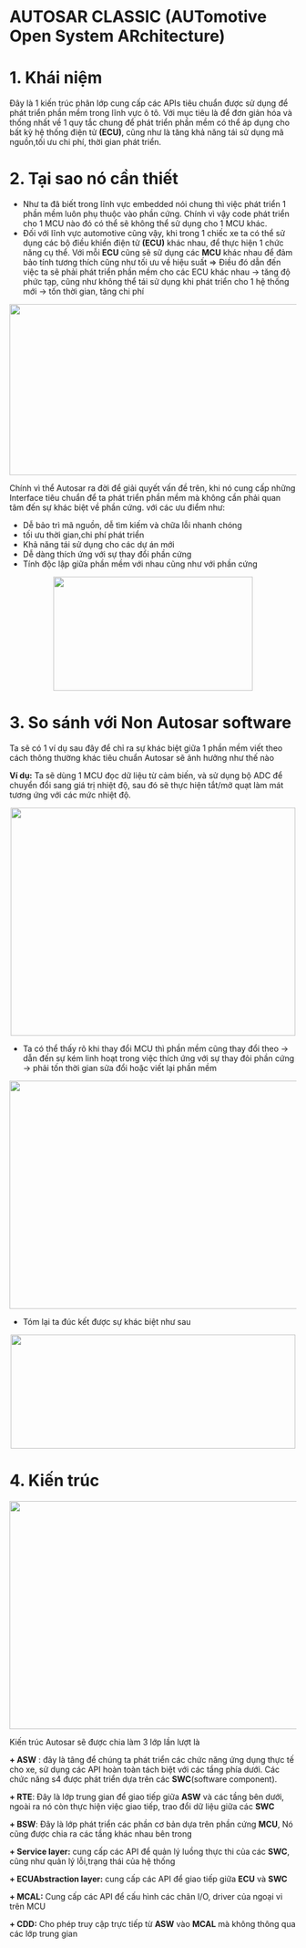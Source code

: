 # AUTOSAR CLASSIC (AUTomotive Open System ARchitecture)
# 1. Khái niệm
Đây là 1 kiến trúc phân lớp cung cấp  các APIs tiêu chuẩn được sử dụng để phát triển phần mềm trong lĩnh vực ô tô. Với mục tiêu là để đơn giản hóa và thống nhất về 1 quy tắc chung để phát triển phần mềm có thể áp dụng cho bất kỳ hệ thống điện tử __(ECU)__, cũng như là tăng khả năng tái sử dụng mã nguồn,tối ưu chi phí, thời gian phát triển. 
# 2. Tại sao nó cần thiết 
+ Như ta đã biết trong lĩnh vực embedded nói chung thì việc phát triển 1 phần mềm luôn phụ thuộc vào phần cứng. Chính vì vậy code phát triển cho 1 MCU nào đó có thể sẽ không thể sử dụng cho 1 MCU khác. 
+ Đối với lĩnh vực automotive cũng vậy, khi trong 1 chiếc xe ta có thể sử dụng các bộ điều khiển điện tử __(ECU)__ khác nhau, để thực hiện 1 chức năng cụ thể. Với mỗi __ECU__ cũng sẽ sữ dụng các __MCU__ khác nhau để đảm bảo tính tương thích cũng như tối ưu về hiệu suất 
=> Điều đó dẫn đến việc ta sẽ phải phát triển phần mềm cho các ECU khác nhau -> tăng độ phức tạp, cũng như không thể tái sử dụng khi phát triển cho 1 hệ thống mới -> tốn thời gian, tăng chi phí 

<p align = "center">
<img src = "https://github.com/user-attachments/assets/a064bb87-b189-4ae5-b4b0-d9ccb66b72b2" width = "600" height = "300">

Chính vì thể Autosar ra đời để giải quyết vấn đề trên, khi nó cung cấp những Interface tiêu chuẩn để ta phát triển phần mềm mà không cần phải quan tâm đến sự khác biệt về phần cứng. với các ưu điểm như:
+ Dễ bảo trì mã nguồn, dễ tìm kiếm và chữa lỗi nhanh chóng 
+ tối ưu thời gian,chi phí phát triển
+ Khả năng tái sử dụng cho các dự án mới
+ Dễ dàng thích ứng với sự thay đổi phần cứng
+ Tính độc lập giữa phần mềm với nhau cũng như với phần cứng 

<p align = "center">
<img src = "https://github.com/user-attachments/assets/bf6a4b52-b55d-44af-81ce-40c61e1638dc" width = "350" height = "200">

# 3. So sánh với Non Autosar software
Ta sẽ có 1 ví dụ sau đây để chỉ ra sự khác biệt giữa 1 phần mềm viết theo cách thông thường khác tiêu chuẩn Autosar sẽ ảnh hưởng như thế nào 

__Ví dụ:__  Ta sẽ dùng 1 MCU  đọc dữ liệu từ cảm biến, và sử dụng bộ ADC để chuyển đổi sang giá trị nhiệt độ, sau đó sẽ thực hiện tắt/mở quạt làm mát tương ứng với các mức nhiệt độ.

<p align = "center">
<img src = "https://github.com/user-attachments/assets/13f02570-0548-4019-9d3f-da66b63ce347" width = "500" height = "400">

+ Ta có thể thấy rõ khi thay đổi MCU thì phần mềm cũng thay đổi theo -> dẫn đến sự kém linh hoạt trong việc thích ứng với sự thay đỏi phần cứng -> phải tốn thời gian sửa đổi hoặc viết lại phần mềm

<p align = "center">
<img src = "https://github.com/user-attachments/assets/e23b9745-6d85-48b9-afa3-cf95464c50d4" width = "700" height = "400">

+ Tóm lại ta đúc kết được sự khác biệt như sau

<p align = "center">
<img src ="https://github.com/user-attachments/assets/e34c7653-d8b3-406d-89cc-4e8f36480220" width ="500" height = "200">

# 4. Kiến trúc 

<p align = "center">
<img src ="https://github.com/user-attachments/assets/14775d5e-2bc4-4f6c-8b08-02c3a3719ada" width ="600" height = "400">

Kiến trúc Autosar sẽ được chia làm 3 lớp lần lượt là

__+ ASW__ : đây là tâng để chúng ta phát triển các chức năng ứng dụng thực tế cho xe, sử dụng các API hoàn toàn tách biệt với các tầng phía dưới. Các chức năng s4 được phát triển dựa trên các __SWC__(software component).

__+ RTE__: Đây là lớp trung gian để giao tiếp giữa __ASW__ và các tầng bên dưới, ngoài ra nó còn thực hiện việc giao tiếp, trao đổi dữ liệu giữa các __SWC__

__+ BSW__: Đây là lớp phát triển các phần cơ bản dựa trên phần cứng __MCU__, Nó cũng được chia ra các tầng khác nhau bên trong 

__+ Service layer:__ cung cấp các API để quản lý luồng thực thi của các __SWC__, cũng như quản lý lỗi,trạng thái của hệ thống

__+ ECUAbstraction layer:__ cung cấp các API để giao tiếp giữa __ECU__ và __SWC__ 

__+ MCAL:__ Cung cấp các API để cấu hình các chân I/O, driver của ngoại vi trên MCU

__+ CDD:__ Cho phép truy cập trực tiếp từ __ASW__ vào __MCAL__ mà không thông qua các lớp trung gian
